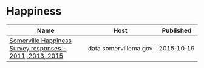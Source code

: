 # Happiness

Name | Host | Published
---- | ---- | ---------
[Somerville Happiness Survey responses - 2011, 2013, 2015](../datasets/w898-3dfm.md) | data.somervillema.gov | 2015&#x2011;10&#x2011;19

